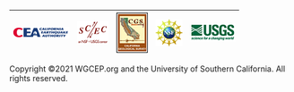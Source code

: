 | ![CEA Logo](resources/cea_logo_sm.png) | ![SCEC Logo](resources/scec_logo_sm.png) | ![CGS Logo](resources/cgs_logo_sm.png) | ![NSF Logo](resources/nsf_logo_sm.png) | ![USGS Logo](resources/usgs_logo_sm.png) |
| --- | --- | --- | --- | --- |

Copyright &copy;2021 WGCEP.org and the University of Southern California. All rights reserved.